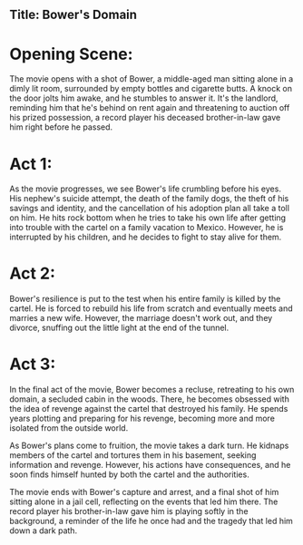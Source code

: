 ## Title: Bower's Domain

# Opening Scene:

The movie opens with a shot of Bower, a middle-aged man sitting alone in a dimly lit room, surrounded by empty bottles and cigarette butts. A knock on the door jolts him awake, and he stumbles to answer it. It's the landlord, reminding him that he's behind on rent again and threatening to auction off his prized possession, a record player his deceased brother-in-law gave him right before he passed.

# Act 1:

As the movie progresses, we see Bower's life crumbling before his eyes. His nephew's suicide attempt, the death of the family dogs, the theft of his savings and identity, and the cancellation of his adoption plan all take a toll on him. He hits rock bottom when he tries to take his own life after getting into trouble with the cartel on a family vacation to Mexico. However, he is interrupted by his children, and he decides to fight to stay alive for them.

# Act 2:

Bower's resilience is put to the test when his entire family is killed by the cartel. He is forced to rebuild his life from scratch and eventually meets and marries a new wife. However, the marriage doesn't work out, and they divorce, snuffing out the little light at the end of the tunnel.

# Act 3:

In the final act of the movie, Bower becomes a recluse, retreating to his own domain, a secluded cabin in the woods. There, he becomes obsessed with the idea of revenge against the cartel that destroyed his family. He spends years plotting and preparing for his revenge, becoming more and more isolated from the outside world.

As Bower's plans come to fruition, the movie takes a dark turn. He kidnaps members of the cartel and tortures them in his basement, seeking information and revenge. However, his actions have consequences, and he soon finds himself hunted by both the cartel and the authorities.

The movie ends with Bower's capture and arrest, and a final shot of him sitting alone in a jail cell, reflecting on the events that led him there. The record player his brother-in-law gave him is playing softly in the background, a reminder of the life he once had and the tragedy that led him down a dark path.
